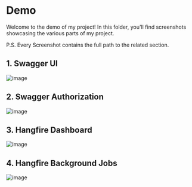 # Demo
Welcome to the demo of my project! In this folder, you'll find screenshots showcasing the various parts of my project.

P.S. Every Screenshot contains the full path to the related section.

## 1. Swagger UI
![image](https://github.com/HordeBies/ExpenseTrackingApp/assets/73644073/3fe03f90-62d3-48d8-af44-08ac4552c5e2)

## 2. Swagger Authorization
![image](https://github.com/HordeBies/ExpenseTrackingApp/assets/73644073/34628fcb-5ce1-4716-b5bf-4566cd5b00bf)

## 3. Hangfire Dashboard
![image](https://github.com/HordeBies/ExpenseTrackingApp/assets/73644073/219e2a45-ac74-42d9-9097-a778ab1ddce7)

## 4. Hangfire Background Jobs
![image](https://github.com/HordeBies/ExpenseTrackingApp/assets/73644073/b36855fd-c8cd-49ca-9283-8741a92024b4)
